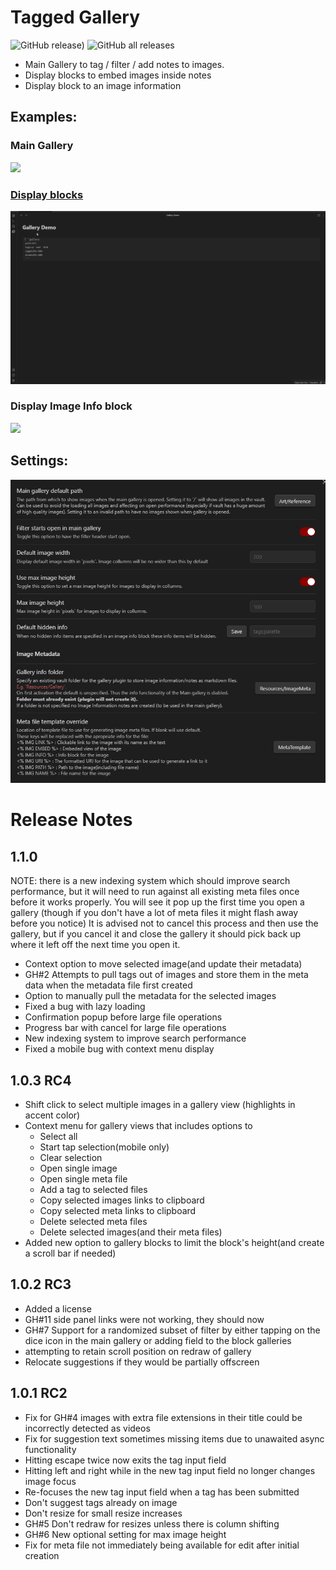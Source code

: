 # Tagged Gallery
![GitHub release)](https://img.shields.io/github/v/release/TomNCatz/obsidian-gallery)
![GitHub all releases](https://img.shields.io/github/downloads/TomNCatz/obsidian-gallery/total)

- Main Gallery to tag / filter / add notes to images.
- Display blocks to embed images inside notes
- Display block to an image information

## Examples:

### Main Gallery
![](https://raw.githubusercontent.com/TomNCatz/obsidian-gallery/main/docs/images/Example_main_gallery.gif)

### [Display blocks](docs/READEME_DisplayBlocks.md)

![](https://raw.githubusercontent.com/TomNCatz/obsidian-gallery/main/docs/images/Example_Display_Block.gif)

### Display Image Info block

![](https://raw.githubusercontent.com/TomNCatz/obsidian-gallery/main/docs/images/Example_Info_Block.gif)

## Settings:

![](https://raw.githubusercontent.com/TomNCatz/obsidian-gallery/main/docs/images/Gallery_Settings.png)


# Release Notes
## 1.1.0
NOTE: there is a new indexing system which should improve search performance, but it will need to run against all existing meta files once before it works properly. You will see it pop up the first time you open a gallery (though if you don't have a lot of meta files it might flash away before you notice) It is advised not to cancel this process and then use the gallery, but if you cancel it and close the gallery it should pick back up where it left off the next time you open it.
 - Context option to move selected image(and update their metadata)
 - GH#2 Attempts to pull tags out of images and store them in the meta data when the metadata file first created
 - Option to manually pull the metadata for the selected images
 - Fixed a bug with lazy loading
 - Confirmation popup before large file operations
 - Progress bar with cancel for large file operations
 - New indexing system to improve search performance
 - Fixed a mobile bug with context menu display

## 1.0.3 RC4
 - Shift click to select multiple images in a gallery view (highlights in accent color)
 - Context menu for gallery views that includes options to
	 - Select all
	 - Start tap selection(mobile only)
	 - Clear selection
	 - Open single image
	 - Open single meta file
	 - Add a tag to selected files
	 - Copy selected images links to clipboard
	 - Copy selected meta links to clipboard
	 - Delete selected meta files
	 - Delete selected images(and their meta files)
 - Added new option to gallery blocks to limit the block's height(and create a scroll bar if needed)

## 1.0.2 RC3
 - Added a license
 - GH#11 side panel links were not working, they should now
 - GH#7 Support for a randomized subset of filter by either tapping on the dice icon in the main gallery or adding field to the block galleries
 - attempting to retain scroll position on redraw of gallery
 - Relocate suggestions if they would be partially offscreen

## 1.0.1 RC2
 - Fix for GH#4 images with extra file extensions in their title could be incorrectly detected as videos
 - Fix for suggestion text sometimes missing items due to unawaited async functionality
 - Hitting escape twice now exits the tag input field
 - Hitting left and right while in the new tag input field no longer changes image focus
 - Re-focuses the new tag input field when a tag has been submitted
 - Don't suggest tags already on image
 - Don't resize for small resize increases
 - GH#5 Don't redraw for resizes unless there is column shifting
 - GH#6 New optional setting for max image height
 - Fix for meta file not immediately being available for edit after initial creation
